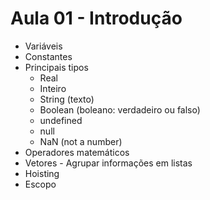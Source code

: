 # Aula 01 - Introdução

- Variáveis
- Constantes
- Principais tipos
	- Real
	- Inteiro
	- String (texto)
 	- Boolean (boleano: verdadeiro ou falso)
 	- undefined
  	- null
  	- NaN (not a number)
- Operadores matemáticos
- Vetores - Agrupar informações em listas
- Hoisting
- Escopo
